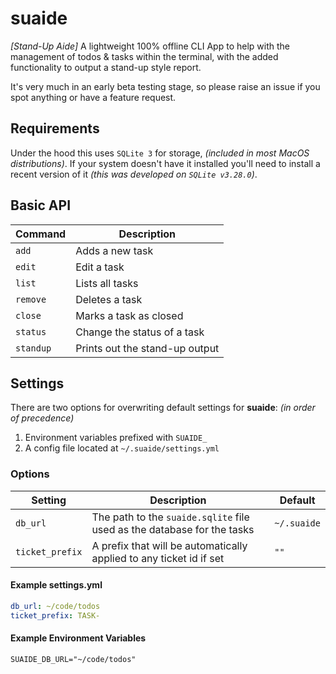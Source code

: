 # suaide

_[Stand-Up Aide]_ A lightweight 100% offline CLI App to help with the management of todos & tasks within the terminal,
with the added functionality to output a stand-up style report.

It's very much in an early beta testing stage, so please raise an issue if you
spot anything or have a feature request.

## Requirements

Under the hood this uses `SQLite 3` for storage, _(included in most MacOS
distributions)_. If your system doesn't have it installed you'll need to install
a recent version of it _(this was developed on `SQLite v3.28.0`)_.

## Basic API

| Command   | Description                    |
| --------- | ------------------------------ |
| `add`     | Adds a new task                |
| `edit`    | Edit a task                    |
| `list`    | Lists all tasks                |
| `remove`  | Deletes a task                 |
| `close`   | Marks a task as closed         |
| `status`  | Change the status of a task    |
| `standup` | Prints out the stand-up output |

## Settings

There are two options for overwriting default settings for **suaide**: _(in order of
precedence)_

1. Environment variables prefixed with `SUAIDE_`
2. A config file located at `~/.suaide/settings.yml`

### Options

| Setting         | Description                                                             | Default     |
| --------------- | ----------------------------------------------------------------------- | ----------- |
| `db_url`        | The path to the `suaide.sqlite` file used as the database for the tasks | `~/.suaide` |
| `ticket_prefix` | A prefix that will be automatically applied to any ticket id if set     | `""`        |

#### Example settings.yml

```yml
db_url: ~/code/todos
ticket_prefix: TASK-
```

#### Example Environment Variables

```
SUAIDE_DB_URL="~/code/todos"
```
